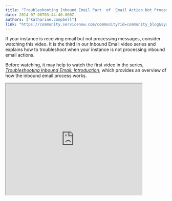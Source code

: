 ```yaml
---
title: "Troubleshooting Inbound Email Part  of  Email Action Not Processed"
date: 2014-07-08T03:44:40.000Z
authors: ["katharine.campbell"]
link: "https://community.servicenow.com/community?id=community_blog&sys_id=13ecee65dbd0dbc01dcaf3231f961944"
---
```

<p class="p1">If your instance is receiving email but not processing messages, consider watching this video. It is the third in our Inbound Email video series and explains how to troubleshoot when your instance is not processing inbound email actions.</p><p class="p2"></p><p class="p3">Before watching, it may help to watch the first video in the series, <a _jive_internal="true" data-containerid="2927" data-containertype="37" data-objectid="3203" data-objecttype="38" href="/community?id=community_blog&sys_id=9ddc6665dbd0dbc01dcaf3231f9619f2"><span><em>Troubleshooting Inbound Email: Introduction</em></span></a><em>, </em>which provides an overview of how the inbound email process works.</p><p class="p3"></p><p class="p3"><iframe src="https://youtube.com/embed/A05-COm-BSk" width="425" height="350"/></p><p class="p3"></p><p class="p3"></p><p class="jive-blog-post-message" style="font-weight: inherit; font-style: inherit; font-family: inherit;"><span style="font-weight: inherit; font-style: inherit; font-size: 10pt; font-family: inherit; color: #666666;">For more information on Inbound Email, see:</span></p><p class="jive-blog-post-message" style="font-weight: inherit; font-style: inherit; font-family: inherit;"><span style="font-weight: inherit; font-style: inherit; font-size: 10pt; font-family: inherit; color: #666666;"><br/></span></p><p class="p1" style="font-weight: inherit; font-style: inherit; font-family: inherit;"><span style="font-weight: inherit; font-style: inherit; font-size: 10pt; font-family: inherit;">ServiceNow Knowledge Base</span></p><p class="p1" style="font-weight: inherit; font-style: inherit; font-family: inherit;"><span style="font-weight: inherit; font-style: inherit; font-size: 10pt; font-family: inherit;"><a title="k-external-small" class="jive-link-external-small" href="https://hi.service-now.com/kb_view.do?sysparm_article=KB0524472" rel="nofollow" style="font-weight: inherit; font-style: inherit; font-family: inherit; color: #000000;" target="_blank">ServiceNow KB: Inbound Email Troubleshooting (KB0524472)</a></span></p><p class="p1" style="font-weight: inherit; font-style: inherit; font-family: inherit;"><span style="font-weight: inherit; font-style: inherit; font-size: 10pt; font-family: inherit;"><br/></span></p><p class="p1" style="font-weight: inherit; font-style: inherit; font-family: inherit;"><span style="font-weight: inherit; font-style: inherit; font-size: 10pt; font-family: inherit;">Your feedback helps us better serve you! Did you find this video helpful? Leave us a comment to tell us why or why not.</span></p><div><span style="font-weight: inherit; font-style: inherit; font-size: 10pt; font-family: inherit;"><br/></span><p></p></div>